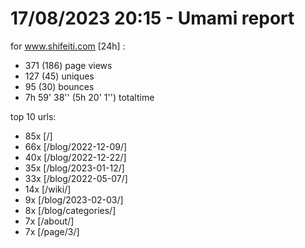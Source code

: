 # 17/08/2023 20:15 - Umami report
for www.shifeiti.com [24h] :

 - 371 (186) page views
 - 127 (45) uniques
 - 95 (30) bounces
 - 7h 59' 38'' (5h 20' 1'') totaltime


top 10 urls:
 - 85x [/]
 - 66x [/blog/2022-12-09/]
 - 40x [/blog/2022-12-22/]
 - 35x [/blog/2023-01-12/]
 - 33x [/blog/2022-05-07/]
 - 14x [/wiki/]
 - 9x [/blog/2023-02-03/]
 - 8x [/blog/categories/]
 - 7x [/about/]
 - 7x [/page/3/]


